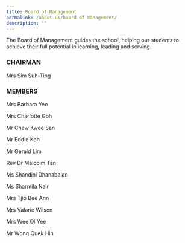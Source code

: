 ```yaml
---
title: Board of Management
permalink: /about-us/board-of-management/
description: ""
---
```


The Board of Management guides the school, helping our students to achieve their full potential in learning, leading and serving.

### CHAIRMAN
Mrs Sim Suh-Ting 


### MEMBERS

Mrs Barbara Yeo

Mrs Charlotte Goh

Mr Chew Kwee San

Mr Eddie Koh

Mr Gerald Lim

Rev Dr Malcolm Tan

Ms Shandini Dhanabalan

Ms Sharmila Nair

Mrs Tjio Bee Ann

Mrs Valarie Wilson

Mrs Wee Oi Yee

Mr Wong Quek Hin